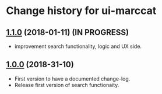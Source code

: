 # Change history for ui-marccat


## [1.1.0](https://github.com/folio-org/ui-marccat/tree/v1.1.0) (2018-01-11) (IN PROGRESS)
* improvement search functionality, logic and UX side.

## [1.0.0](https://github.com/folio-org/ui-marccat/tree/v1.0.0) (2018-31-10)

* First version to have a documented change-log.
* Release first version of search functionaity.
